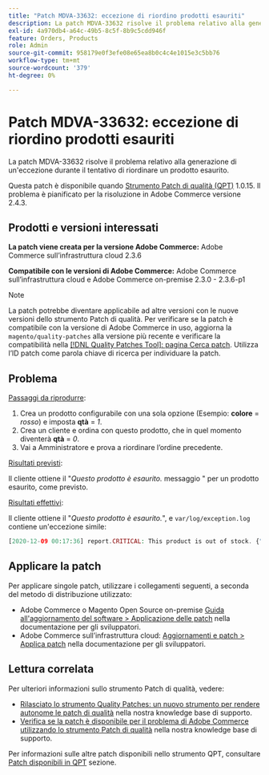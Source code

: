 ```yaml
---
title: "Patch MDVA-33632: eccezione di riordino prodotti esauriti"
description: La patch MDVA-33632 risolve il problema relativo alla generazione di un'eccezione durante il tentativo di riordinare un prodotto esaurito.
exl-id: 4a970db4-a64c-49b5-8c5f-8b9c5cdd946f
feature: Orders, Products
role: Admin
source-git-commit: 958179e0f3efe08e65ea8b0c4c4e1015e3c5bb76
workflow-type: tm+mt
source-wordcount: '379'
ht-degree: 0%

---
```


# Patch MDVA-33632: eccezione di riordino prodotti esauriti

La patch MDVA-33632 risolve il problema relativo alla generazione di un&#39;eccezione durante il tentativo di riordinare un prodotto esaurito.

Questa patch è disponibile quando [Strumento Patch di qualità (QPT)](/help/announcements/adobe-commerce-announcements/magento-quality-patches-released-new-tool-to-self-serve-quality-patches.md) 1.0.15. Il problema è pianificato per la risoluzione in Adobe Commerce versione 2.4.3.

## Prodotti e versioni interessati

**La patch viene creata per la versione Adobe Commerce:** Adobe Commerce sull’infrastruttura cloud 2.3.6

**Compatibile con le versioni di Adobe Commerce:** Adobe Commerce sull’infrastruttura cloud e Adobe Commerce on-premise 2.3.0 - 2.3.6-p1

>[!NOTE]
>
>La patch potrebbe diventare applicabile ad altre versioni con le nuove versioni dello strumento Patch di qualità. Per verificare se la patch è compatibile con la versione di Adobe Commerce in uso, aggiorna la `magento/quality-patches` alla versione più recente e verificare la compatibilità nella [[!DNL Quality Patches Tool]: pagina Cerca patch](https://devdocs.magento.com/quality-patches/tool.html#patch-grid). Utilizza l’ID patch come parola chiave di ricerca per individuare la patch.

## Problema

<u>Passaggi da riprodurre</u>:

1. Crea un prodotto configurabile con una sola opzione (Esempio: **colore** = *rosso*) e imposta **qtà** = *1*.
1. Crea un cliente e ordina con questo prodotto, che in quel momento diventerà **qtà** = *0*.
1. Vai a Amministratore e prova a riordinare l’ordine precedente.

<u>Risultati previsti</u>:

Il cliente ottiene il &quot;*Questo prodotto è esaurito.* messaggio &quot; per un prodotto esaurito, come previsto.

<u>Risultati effettivi</u>:

Il cliente ottiene il &quot;*Questo prodotto è esaurito.*&quot;, e `var/log/exception.log` contiene un&#39;eccezione simile:

```php
[2020-12-09 00:17:36] report.CRITICAL: This product is out of stock. {"exception":"[object] (Magento\\Framework\\Exception\\LocalizedException(code: 0): This product is out of stock. at /vendor/magento/module-quote/Model/Quote.php:1711)"} []
```

## Applicare la patch

Per applicare singole patch, utilizzare i collegamenti seguenti, a seconda del metodo di distribuzione utilizzato:

* Adobe Commerce o Magento Open Source on-premise [Guida all&#39;aggiornamento del software > Applicazione delle patch](https://devdocs.magento.com/guides/v2.4/comp-mgr/patching/mqp.html) nella documentazione per gli sviluppatori.
* Adobe Commerce sull’infrastruttura cloud: [Aggiornamenti e patch > Applica patch](https://devdocs.magento.com/cloud/project/project-patch.html) nella documentazione per gli sviluppatori.

## Lettura correlata

Per ulteriori informazioni sullo strumento Patch di qualità, vedere:

* [Rilasciato lo strumento Quality Patches: un nuovo strumento per rendere autonome le patch di qualità](/help/announcements/adobe-commerce-announcements/magento-quality-patches-released-new-tool-to-self-serve-quality-patches.md) nella nostra knowledge base di supporto.
* [Verifica se la patch è disponibile per il problema di Adobe Commerce utilizzando lo strumento Patch di qualità](/help/support-tools/patches-available-in-qpt-tool/check-patch-for-magento-issue-with-magento-quality-patches.md) nella nostra knowledge base di supporto.

Per informazioni sulle altre patch disponibili nello strumento QPT, consultare [Patch disponibili in QPT](https://support.magento.com/hc/en-us/sections/360010506631-Patches-available-in-QPT-tool-) sezione.
